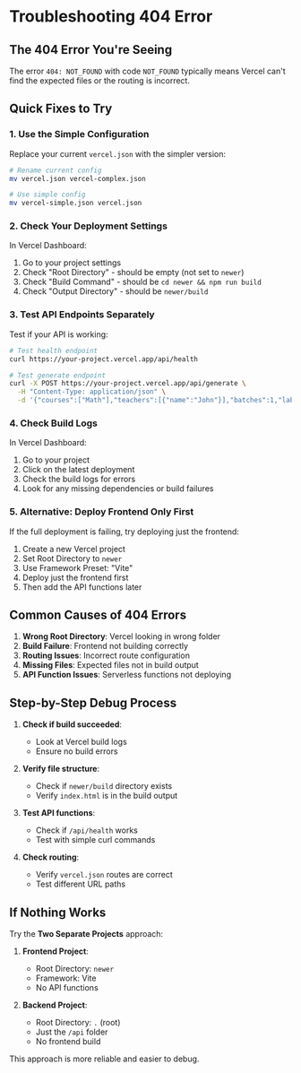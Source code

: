 # Troubleshooting 404 Error

## The 404 Error You're Seeing

The error `404: NOT_FOUND` with code `NOT_FOUND` typically means Vercel can't find the expected files or the routing is incorrect.

## Quick Fixes to Try

### 1. Use the Simple Configuration

Replace your current `vercel.json` with the simpler version:

```bash
# Rename current config
mv vercel.json vercel-complex.json

# Use simple config
mv vercel-simple.json vercel.json
```

### 2. Check Your Deployment Settings

In Vercel Dashboard:
1. Go to your project settings
2. Check "Root Directory" - should be empty (not set to `newer`)
3. Check "Build Command" - should be `cd newer && npm run build`
4. Check "Output Directory" - should be `newer/build`

### 3. Test API Endpoints Separately

Test if your API is working:
```bash
# Test health endpoint
curl https://your-project.vercel.app/api/health

# Test generate endpoint
curl -X POST https://your-project.vercel.app/api/generate \
  -H "Content-Type: application/json" \
  -d '{"courses":["Math"],"teachers":[{"name":"John"}],"batches":1,"labs":[]}'
```

### 4. Check Build Logs

In Vercel Dashboard:
1. Go to your project
2. Click on the latest deployment
3. Check the build logs for errors
4. Look for any missing dependencies or build failures

### 5. Alternative: Deploy Frontend Only First

If the full deployment is failing, try deploying just the frontend:

1. Create a new Vercel project
2. Set Root Directory to `newer`
3. Use Framework Preset: "Vite"
4. Deploy just the frontend first
5. Then add the API functions later

## Common Causes of 404 Errors

1. **Wrong Root Directory**: Vercel looking in wrong folder
2. **Build Failure**: Frontend not building correctly
3. **Routing Issues**: Incorrect route configuration
4. **Missing Files**: Expected files not in build output
5. **API Function Issues**: Serverless functions not deploying

## Step-by-Step Debug Process

1. **Check if build succeeded**:
   - Look at Vercel build logs
   - Ensure no build errors

2. **Verify file structure**:
   - Check if `newer/build` directory exists
   - Verify `index.html` is in the build output

3. **Test API functions**:
   - Check if `/api/health` works
   - Test with simple curl commands

4. **Check routing**:
   - Verify `vercel.json` routes are correct
   - Test different URL paths

## If Nothing Works

Try the **Two Separate Projects** approach:

1. **Frontend Project**:
   - Root Directory: `newer`
   - Framework: Vite
   - No API functions

2. **Backend Project**:
   - Root Directory: `.` (root)
   - Just the `/api` folder
   - No frontend build

This approach is more reliable and easier to debug.
